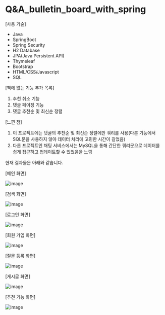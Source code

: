 # Q&A_bulletin_board_with_spring

[사용 기술]
- Java  
- SpringBoot
- Spring Security
- H2 Database
- JPA(Java Persistent API)
- Thymeleaf
- Bootstrap
- HTML/CSS/Javascript
- SQL

[책에 없는 기능 추가 목록]
1. 추천 취소 기능
2. 댓글 페이징 기능
3. 댓글 추천순 및 최신순 정렬

[느낀 점]
1. 이 프로젝트에는 댓굴의 추천순 및 최신순 정렬에만 쿼리를 사용(다른 기능에서 SQL문을 사용하지 않아 데이터 처리에 고민한 시간이 길었음)
2. 다른 프로젝트인 채팅 서비스에서는 MySQL을 통해 간단한 쿼리문으로 데이터를 쉽게 접근하고 업데이트할 수 있었음을 느낌

현재 결과물은 아래와 같습니다.

[메인 화면]

![image](https://user-images.githubusercontent.com/101415950/178116317-29497199-aca2-4c43-94a7-ec509b8a441a.png)

[검색 화면]

![image](https://user-images.githubusercontent.com/101415950/178768455-ccef3edb-be59-484a-bf68-7cc5a7dffd4a.png)

[로그인 화면]

![image](https://user-images.githubusercontent.com/101415950/178768090-ea14d1be-0f72-4dde-9af6-65bbaaa4a452.png)

[회원 가입 화면]

![image](https://user-images.githubusercontent.com/101415950/178768219-1645a4d0-e4f8-455c-bc72-64baba83cf05.png)

[질문 등록 화면]

![image](https://user-images.githubusercontent.com/101415950/178768303-e4f87223-e5cc-4590-bce7-1e7616ae82ca.png)

[게시글 화면]

![image](https://user-images.githubusercontent.com/101415950/178768374-dd68873b-01c1-49ca-b24e-1d8ebf299525.png)

[추천 기능 화면]

![image](https://user-images.githubusercontent.com/101415950/178768537-7f459420-0aed-4ce8-98e5-e0a0d6eb1fb0.png)
